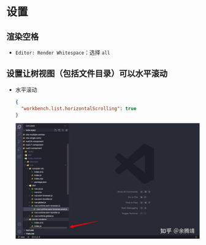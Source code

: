 # 设置

## 渲染空格

+ `Editor: Render Whitespace`：选择 `all`

## 设置让树视图（包括文件目录）可以水平滚动

+ 水平滚动

  ```json
  {
    "workbench.list.horizontalScrolling": true
  }
  ```

  ![alt text](images/水平滚动.jpg)
